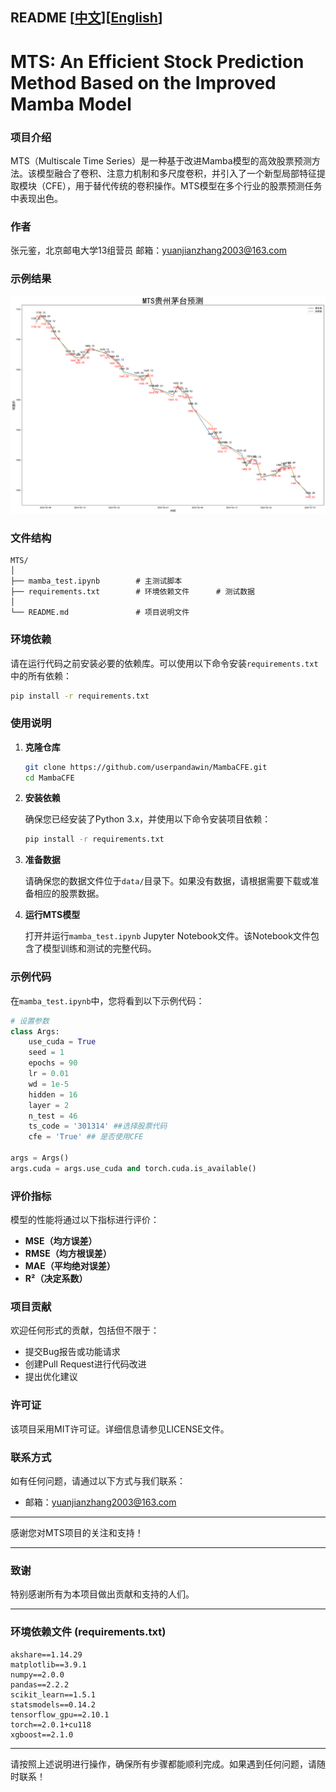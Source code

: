 ## README [[中文](https://github.com/userpandawin/MambaCFE/blob/main/README_CN.md)][[English](https://github.com/userpandawin/MambaCFE/blob/main/README_EN.md)]

# MTS: An Efficient Stock Prediction Method Based on the Improved Mamba Model

### 项目介绍

MTS（Multiscale Time Series）是一种基于改进Mamba模型的高效股票预测方法。该模型融合了卷积、注意力机制和多尺度卷积，并引入了一个新型局部特征提取模块（CFE），用于替代传统的卷积操作。MTS模型在多个行业的股票预测任务中表现出色。

### 作者
张元鉴，北京邮电大学13组营员
邮箱：yuanjianzhang2003@163.com
### 示例结果
![](MTS贵州茅台.png)
### 文件结构

```
MTS/
│
├── mamba_test.ipynb        # 主测试脚本
├── requirements.txt        # 环境依赖文件      # 测试数据
│
└── README.md               # 项目说明文件
```

### 环境依赖

请在运行代码之前安装必要的依赖库。可以使用以下命令安装`requirements.txt`中的所有依赖：

```bash
pip install -r requirements.txt
```

### 使用说明

1. **克隆仓库**

   ```bash
   git clone https://github.com/userpandawin/MambaCFE.git
   cd MambaCFE
   ```

2. **安装依赖**

   确保您已经安装了Python 3.x，并使用以下命令安装项目依赖：

   ```bash
   pip install -r requirements.txt
   ```

3. **准备数据**

   请确保您的数据文件位于`data/`目录下。如果没有数据，请根据需要下载或准备相应的股票数据。

4. **运行MTS模型**

   打开并运行`mamba_test.ipynb` Jupyter Notebook文件。该Notebook文件包含了模型训练和测试的完整代码。

### 示例代码

在`mamba_test.ipynb`中，您将看到以下示例代码：

```python
# 设置参数
class Args:
    use_cuda = True
    seed = 1
    epochs = 90
    lr = 0.01
    wd = 1e-5
    hidden = 16
    layer = 2
    n_test = 46
    ts_code = '301314' ##选择股票代码
    cfe = 'True' ## 是否使用CFE
    
args = Args()
args.cuda = args.use_cuda and torch.cuda.is_available()
```

### 评价指标

模型的性能将通过以下指标进行评价：
- **MSE（均方误差）**
- **RMSE（均方根误差）**
- **MAE（平均绝对误差）**
- **R²（决定系数）**

### 项目贡献

欢迎任何形式的贡献，包括但不限于：
- 提交Bug报告或功能请求
- 创建Pull Request进行代码改进
- 提出优化建议

### 许可证

该项目采用MIT许可证。详细信息请参见LICENSE文件。

### 联系方式

如有任何问题，请通过以下方式与我们联系：
- 邮箱：yuanjianzhang2003@163.com

---

感谢您对MTS项目的关注和支持！

---

### 致谢

特别感谢所有为本项目做出贡献和支持的人们。

---

### 环境依赖文件 (requirements.txt)

```shell
akshare==1.14.29
matplotlib==3.9.1
numpy==2.0.0
pandas==2.2.2
scikit_learn==1.5.1
statsmodels==0.14.2
tensorflow_gpu==2.10.1
torch==2.0.1+cu118
xgboost==2.1.0
```

---

请按照上述说明进行操作，确保所有步骤都能顺利完成。如果遇到任何问题，请随时联系！
